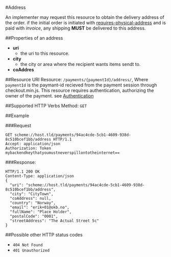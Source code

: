 #Address

An implementer may request this resource to obtain the delivery address of the order.
if the initial order is initiated with [requires-physical-address](configurationReference/#requires-physical-address) and is paid with _invoice_, any shipping **MUST** be delivered to this address.

##Properties of an address
 * **uri**
    * the uri to this resource.
* **city**
    * the city or area where the recipient wants items sendt to.
* **coAddres**


##Resource URI
Resource:  `/payments/{paymentId}/address/`, Where `paymentId` is the paymant-id recieved from the payment session through checkout.min.js.
This resource requires authentication, authorizing the owner of the payment. see [Authentication](authentication/#back-end-authentication)

##Supported HTTP Verbs
Method:    `GET`

##Example

###Request
```HTTP
GET scheme://host.tld/payments/94ac4cde-5cb1-4609-938d-8c510bcef1bb/address HTTP/1.1
Accept: application/json
Authorization: Token mybackendkeythatyoumustneverspillontotheinternet==
```
###Response:
```HTTP
HTTP/1.1 200 OK
Content-Type: application/json
{
  "uri": "scheme://host.tld/payments/94ac4cde-5cb1-4609-938d-8c510bcef1bb/address",
  "city": "CityTown",
  "coAddress": null,
  "country": "Norway",
  "email": "erik+01@okb.no",
  "fullName": "Place Holder",
  "postalCode": "0001",
  "streetAddress": "The Actual Street 5c"
}
```
##Possible other HTTP status codes
 * `404 Not Found`
 * `401 Unauthorized`
